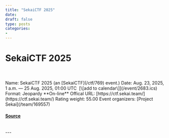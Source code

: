 ```yaml
---
title: "SekaiCTF 2025"
date: 
draft: false
type: posts
categories: 
- 
---
```

# SekaiCTF 2025

<br/>

<br/>
Name: SekaiCTF 2025 (an [SekaiCTF](/ctf/769) event.)  
Date: Aug. 23, 2025, 1 a.m. — 25 Aug. 2025, 01:00 UTC  [\[add to calendar\]](/event/2683.ics)  
Format: Jeopardy  
**On-line**  
Offical URL: [https://ctf.sekai.team/](https://ctf.sekai.team/)  
Rating weight: 55.00  
Event organizers: [Project Sekai](/team/169557)

#### [Source](https://ctftime.org/event/2683)

<br/>
---
